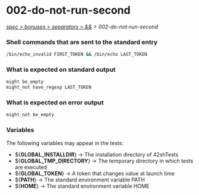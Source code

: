 # 002-do-not-run-second

*[spec > bonuses > separators > &&](..) > 002-do-not-run-second*

### Shell commands that are sent to the standard entry

```bash
/bin/echo_invalid FIRST_TOKEN && /bin/echo LAST_TOKEN

```

### What is expected on standard output

```bash
might be_empty
might_not have_regexp LAST_TOKEN

```

### What is expected on error output

```bash
might_not be_empty

```

### Variables

The following variables may appear in the tests:

* ${**GLOBAL_INSTALLDIR**} -> The installation directory of 42shTests
* ${**GLOBAL_TMP_DIRECTORY**} -> The temporary directory in which tests are executed
* ${**GLOBAL_TOKEN**} -> A token that changes value at launch time
* ${**PATH**} -> The standard environment variable PATH
* ${**HOME**} -> The standard environment variable HOME
